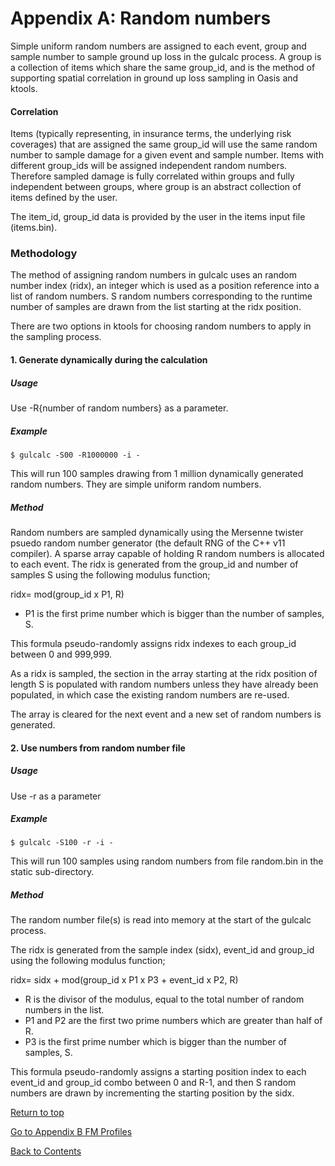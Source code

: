 # Appendix A: Random numbers <a id="randomnumbers"></a>

Simple uniform random numbers are assigned to each event, group and sample number to sample ground up loss in the gulcalc process. A group is a collection of items which share the same group_id, and is the method of supporting spatial correlation in ground up loss sampling in Oasis and ktools.

#### Correlation

Items (typically representing, in insurance terms, the underlying risk coverages) that are assigned the same group_id will use the same random number to sample damage for a given event and sample number. Items with different group_ids will be assigned independent random numbers.  Therefore sampled damage is fully correlated within groups and fully independent between groups, where group is an abstract collection of items defined by the user.

The item_id, group_id data is provided by the user in the items input file (items.bin).

### Methodology

The method of assigning random numbers in gulcalc uses an random number index (ridx), an integer which is used as a position reference into a list of random numbers.  S random numbers corresponding to the runtime number of samples are drawn from the list starting at the ridx position.

There are two options in ktools for choosing random numbers to apply in the sampling process.

#### 1. Generate dynamically during the calculation

##### Usage
Use -R{number of random numbers} as a parameter.

##### Example
```
$ gulcalc -S00 -R1000000 -i -
```
This will run 100 samples drawing from 1 million dynamically generated random numbers. They are simple uniform random numbers.

##### Method

Random numbers are sampled dynamically using the Mersenne twister psuedo random number generator (the default RNG of the C++ v11 compiler). 
A sparse array capable of holding R random numbers is allocated to each event. The ridx is generated from the group_id and number of samples S using the following modulus function;

ridx= mod(group_id x P1, R)

* P1 is the first prime number which is bigger than the number of samples, S.

This formula pseudo-randomly assigns ridx indexes to each group_id between 0 and 999,999. 

As a ridx is sampled, the section in the array starting at the ridx position of length S is populated with random numbers unless they have already been populated, in which case the existing random numbers are re-used.

The array is cleared for the next event and a new set of random numbers is generated.  

#### 2. Use numbers from random number file

##### Usage
Use -r as a parameter

##### Example
```
$ gulcalc -S100 -r -i -
```
This will run 100 samples using random numbers from file random.bin in the static sub-directory.

##### Method
The random number file(s) is read into memory at the start of the gulcalc process. 

The ridx is generated from the sample index (sidx), event_id and group_id using the following modulus function;

ridx= sidx + mod(group_id x P1 x P3 + event_id x P2, R)

* R is the divisor of the modulus, equal to the total number of random numbers in the list.
* P1 and P2 are the first two prime numbers which are greater than half of R.
* P3 is the first prime number which is bigger than the number of samples, S.

This formula pseudo-randomly assigns a starting position index to each event_id and group_id combo between 0 and R-1, and then S random numbers are drawn by incrementing the starting position by the sidx.

[Return to top](#randomnumbers)

[Go to Appendix B FM Profiles](fmprofiles.md)

[Back to Contents](Contents.md)
